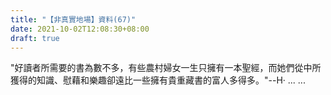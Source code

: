 ```yaml
---
title: "【非真實地場】資料(67)"
date: 2021-10-02T12:08:30+08:00
draft: true
---
```


"好讀者所需要的書為數不多，有些農村婦女一生只擁有一本聖經，而她們從中所獲得的知識、慰藉和樂趣卻遠比一些擁有貴重藏書的富人多得多。"--H· ... ...  